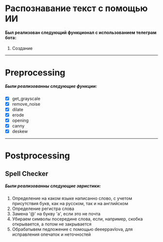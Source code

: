 # Распознавание текст с помощью ИИ
#### Был реализован следующий функционал с использованием телеграм бота:
1. Создание 




---
# Preprocessing
##### Были реализованны следующие функции:
- [X] get_grayscale
- [X] remove_noise
- [X] dilate
- [X] erode
- [X] opening
- [X] canny
- [X] deskew

---
# Postprocessing
## Spell Checker
##### Были реализованны следующие эвристики:
1. Определение на каком языке написанно слово, с учетом присутствия букв, как на русском, так и на английском
2. Определение регистра слова
3. Замена '@' на букву 'а', если это не почта
4. Убираем символы посередине слова, если, например, скобка открывается, а потом не закрывается
5. Обрабатывем педложение с помощью deeeppavlova, для исправления опечаток и неточностей
